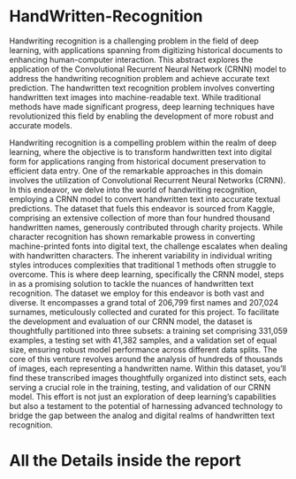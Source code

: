 # HandWritten-Recognition

Handwriting recognition is a challenging problem in the field of deep learning, with applications spanning from digitizing historical documents to enhancing human-computer
interaction. This abstract explores the application of the Convolutional Recurrent
Neural Network (CRNN) model to address the handwriting recognition problem and
achieve accurate text prediction. The handwritten text recognition problem involves
converting handwritten text images into machine-readable text. While traditional
methods have made significant progress, deep learning techniques have revolutionized
this field by enabling the development of more robust and accurate models.

Handwriting recognition is a compelling problem within the realm of deep learning, where
the objective is to transform handwritten text into digital form for applications ranging from
historical document preservation to efficient data entry. One of the remarkable approaches in
this domain involves the utilization of Convolutional Recurrent Neural Networks (CRNN).
In this endeavor, we delve into the world of handwriting recognition, employing a CRNN
model to convert handwritten text into accurate textual predictions. The dataset that fuels
this endeavor is sourced from Kaggle, comprising an extensive collection of more than four
hundred thousand handwritten names, generously contributed through charity projects.
While character recognition has shown remarkable prowess in converting machine-printed
fonts into digital text, the challenge escalates when dealing with handwritten characters.
The inherent variability in individual writing styles introduces complexities that traditional
1
methods often struggle to overcome. This is where deep learning, specifically the CRNN
model, steps in as a promising solution to tackle the nuances of handwritten text recognition.
The dataset we employ for this endeavor is both vast and diverse. It encompasses a grand
total of 206,799 first names and 207,024 surnames, meticulously collected and curated for
this project. To facilitate the development and evaluation of our CRNN model, the dataset
is thoughtfully partitioned into three subsets: a training set comprising 331,059 examples,
a testing set with 41,382 samples, and a validation set of equal size, ensuring robust model
performance across different data splits.
The core of this venture revolves around the analysis of hundreds of thousands of images, each
representing a handwritten name. Within this dataset, you’ll find these transcribed images
thoughtfully organized into distinct sets, each serving a crucial role in the training, testing,
and validation of our CRNN model. This effort is not just an exploration of deep learning’s
capabilities but also a testament to the potential of harnessing advanced technology to bridge
the gap between the analog and digital realms of handwritten text recognition.

# All the Details inside the report

